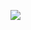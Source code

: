 ![](https://github-readme-stats.vercel.app/api/top-langs/?username=shujiejune&layout=compact&langs_count=9&theme=solarized-light&hide=html)

<!--
**shujiejune/shujiejune** is a ✨ _special_ ✨ repository because its `README.md` (this file) appears on your GitHub profile.

Here are some ideas to get you started:

- 🔭 I’m currently working on ...
- 🌱 I’m currently learning ...
- 👯 I’m looking to collaborate on ...
- 🤔 I’m looking for help with ...
- 💬 Ask me about ...
- 📫 How to reach me: ...
- 😄 Pronouns: ...
- ⚡ Fun fact: ...
-->
